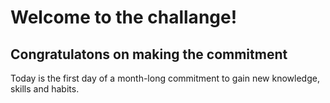 # Welcome to the challange!

## Congratulatons on making the commitment

Today is the first day of a month-long commitment to gain new knowledge, skills and habits. 

